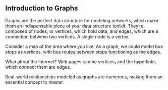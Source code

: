 ## Introduction to Graphs

Graphs are the perfect data structure for modeling networks, which make them an indispensable piece of your data structure toolkit. They’re composed of nodes, or vertices, which hold data, and edges, which are a connection between two vertices. A single node is a vertex.

Consider a map of the area where you live. As a graph, we could model bus stops as vertices, with bus routes between stops functioning as the edges.

What about the internet? Web pages can be vertices, and the hyperlinks which connect them are edges.

Real-world relationships modeled as graphs are numerous, making them an essential concept to master.
